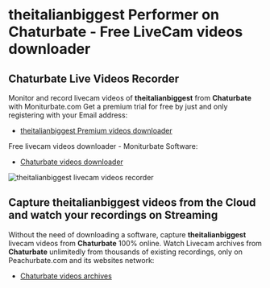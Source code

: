# theitalianbiggest Performer on Chaturbate - Free LiveCam videos downloader

## Chaturbate Live Videos Recorder

Monitor and record livecam videos of **theitalianbiggest** from **Chaturbate** with Moniturbate.com
Get a premium trial for free by just and only registering with your Email address:
* [theitalianbiggest Premium videos downloader](https://moniturbate.com/request-demo-licence-key.html)

Free livecam videos downloader - Moniturbate Software:
* [Chaturbate videos downloader](https://moniturbate.com/moniturbate-download-software.html)

![theitalianbiggest livecam videos recorder](https://peachurnet.com/templates/moniturbate-software.png)


## Capture theitalianbiggest videos from the Cloud and watch your recordings on Streaming

Without the need of downloading a software, capture **theitalianbiggest** livecam videos from **Chaturbate** 100% online.
Watch Livecam archives from **Chaturbate** unlimitedly from thousands of existing recordings, only on Peachurbate.com and its websites network:
* [Chaturbate videos archives](https://peachurnet.com/)